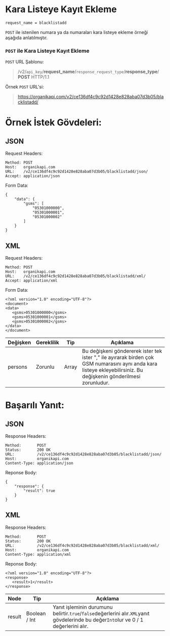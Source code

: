 # Kara Listeye Kayıt Ekleme

```
request_name = blacklistadd
```

`POST` ile istenilen numara ya da numaraları kara listeye ekleme örneği aşağıda anlatılmıştır.

### `POST` ile Kara Listeye Kayıt Ekleme

`POST` URL Şablonu:
> /v2/`api_key`/**request_name**/`response_request_type`/**response_type**/
**POST** HTTP/1.1

Örnek `POST` URL'si:
> https://organikapi.com/v2/ce136df4c9c92d1428e828aba07d3b05/blacklistadd/

# Örnek İstek Gövdeleri:
## JSON
Request Headers:
```
Method: POST
Host:   organikapi.com
URL:    /v2/ce136df4c9c92d1428e828aba07d3b05/blacklistadd/json/
Accept: application/json
```
Form Data:
```
{
    "data": {
        "gsms": [
            "05301000000",
            "05301000001",
            "05301000002"
        ]
    }
}
```

## XML

Request Headers:
```
Method: POST
Host:   organikapi.com
URL:    /v2/ce136df4c9c92d1428e828aba07d3b05/blacklistadd/xml/
Accept: application/xml
```
Form Data:
```
<?xml version="1.0" encoding="UTF-8"?>
<document>
<data>
   <gsms>05301000000</gsms>
   <gsms>05301000001</gsms>
   <gsms>05301000002</gsms>
</data>
</document>
```


|Değişken|Gereklilik|Tip|Açıklama|
|-|-|-|-|
|persons|Zorunlu|Array|Bu değişkeni göndererek ister tek ister "," ile ayırarak birden çok GSM numarasını aynı anda kara listeye ekleyebilirsiniz. Bu değişkenin gönderilmesi zorunludur.|



# Başarılı Yanıt:
## JSON
Response Headers:
```
Method:       POST
Status:       200 OK
URL:          /v2/ce136df4c9c92d1428e828aba07d3b05/blacklistadd/json/
Host:         organikapi.com
Content-Type: application/json
```
Reponse Body:
```
{
    "response": {
        "result": true
    }
}
```

## XML

Response Headers:
```
Method:       POST
Status:       200 OK
URL:          /v2/ce136df4c9c92d1428e828aba07d3b05/blacklistadd/xml/
Host:         organikapi.com
Content-Type: application/xml
```
Reponse Body:
```
<?xml version="1.0" encoding="UTF-8"?>
<response>
   <result>1</result>
</response>
```

|Node|Tip|Açıklama|
|-|-|-|
|result|Boolean / Int|Yanıt işleminin durumunu belirtir.`true`/`false`değerlerini alır.`XML`yanıt gövdelerinde bu değer`Int`olur ve 0 / 1 değerlerini alır.|
